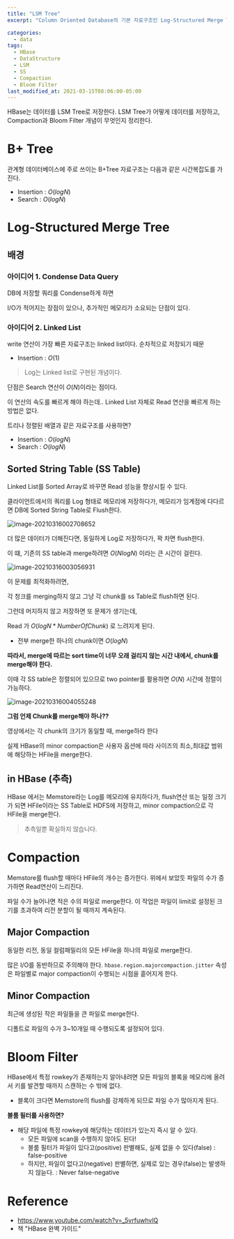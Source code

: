 ```yaml
---
title: "LSM Tree"
excerpt: "Column Oriented Database의 기본 자료구조인 Log-Structured Merge Tree"

categories:
  - data
tags:
  - HBase
  - DataStructure
  - LSM
  - SS
  - Compaction
  - Bloom Filter
last_modified_at: 2021-03-15T08:06:00-05:00
---
```


HBase는 데이터를 LSM Tree로 저장한다. LSM Tree가 어떻게 데이터를 저장하고, Compaction과 Bloom Filter 개념이 무엇인지 정리한다.

# B+ Tree

관계형 데이터베이스에 주로 쓰이는 B+Tree 자료구조는 다음과 같은 시간복잡도를 가진다.
- Insertion : $O(logN)$
- Search : $O(logN)$

# Log-Structured Merge Tree

## 배경

### 아이디어 1. Condense Data Query

DB에 저장할 쿼리를 Condense하게 하면 

I/O가 적어지는 장점이 있으나, 추가적인 메모리가 소요되는 단점이 있다.

### 아이디어 2. Linked List

write 연산이 가장 빠른 자료구조는 linked list이다. 순차적으로 저장되기 때문
- Insertion : $O(1)$

> Log는 Linked list로 구현된 개념이다.

단점은 Search 연산이 $O(N)$이라는 점이다.

이 연산의 속도를 빠르게 해야 하는데.. Linked List 자체로 Read 연산을 빠르게 하는 방법은 없다.

트리나 정렬된 배열과 같은 자료구조를 사용하면?
- Insertion : $O(logN)$
- Search : $O(logN)$

## Sorted String Table (SS Table)

Linked List를 Sorted Array로 바꾸면 Read 성능을 향상시킬 수 있다.

클라이언트에서의 쿼리를 Log 형태로 메모리에 저장하다가, 메모리가 임계점에 다다르면 DB에 Sorted String Table로 Flush한다.

![image-20210316002708652](/assets/images/hbase/image-20210316002708652.png)

더 많은 데이터가 더해진다면, 동일하게 Log로 저장하다가, 꽉 차면 flush한다.

이 떄, 기존의 SS table과 merge하려면 $O(NlogN)$ 이라는 큰 시간이 걸린다.

![image-20210316003056931](/assets/images/hbase/image-20210316003056931.png)

이 문제를 최적화하려면,

각 청크를 merging하지 않고 그냥 각 chunk를 ss Table로 flush하면 된다.

그런데 머지하지 않고 저장하면 또 문제가 생기는데,

Read 가 $O(logN * Number Of Chunk)$ 로 느려지게 된다. 

- 전부 merge한 하나의 chunk이면 $O(logN)$

**따라서, merge에 따르는 sort time이 너무 오래 걸리지 않는 시간 내에서, chunk를 merge해야 한다.**

이때 각 SS table은 정렬되어 있으므로 two pointer를 활용하면 $O(N)$ 시간에 정렬이 가능하다.

![image-20210316004055248](/assets/images/hbase/image-20210316004055248.png)

**그럼 언제 Chunk를 merge해야 하나??**

영상에서는 각 chunk의 크기가 동일할 때, merge하라 한다

실제 HBase의 minor compaction은 사용자 옵션에 따라 사이즈의 최소,최대값 범위에 해당하는 HFile을 merge한다.

## in HBase (추측)

HBase 에서는 Memstore라는 Log를 메모리에 유지하다가, flush연산 또는 일정 크기가 되면 HFile이라는 SS Table로 HDFS에 저장하고, minor compaction으로 각 HFile을 merge한다.

> 추측일뿐 확실하지 않습니다.

# Compaction

Memstore를 flush할 때마다 HFile의 개수는 증가한다. 위에서 보았듯 파일의 수가 증가하면 Read연산이 느리진다.

파일 수가 늘어나면 적은 수의 파일로 merge한다. 이 작업은 파일이 limit로 설정된 크기를 초과하여 리전 분할이 될 때까지 계속된다.

## Major Compaction

동일한 리전, 동일 컬럼패밀리의 모든 HFile을 하나의 파일로 merge한다.

많은 I/O를 동반하므로 주의해야 한다. `hbase.region.majorcompaction.jitter` 속성은 파일별로 major compaction이 수행되는 시점을 흩어지게 한다.

## Minor Compaction

최근에 생성된 작은 파일들을 큰 파일로 merge한다.

디폴트로 파일의 수가 3~10개일 때 수행되도록 설정되어 있다.

# Bloom Filter

HBase에서 특정 rowkey가 존재하는지 알아내려면 모든 파일의 블록을 메모리에 올려서 키를 발견할 때까지 스캔하는 수 밖에 없다.
- 블록이 크다면 Memstore의 flush를 강제하게 되므로 파일 수가 많아지게 된다.

**블룸 필터를 사용하면?**
- 해당 파일에 특정 rowkey에 해당하는 데이터가 있는지 즉시 알 수 있다.
  - 모든 파일에 scan을 수행하지 않아도 된다!
  - 블룸 필터가 파일이 있다고(positive) 판별해도, 실제 없을 수 있다(false) : false-positive
  - 하지만, 파일이 없다고(negative) 판별하면, 실제로 있는 경우(false)는 발생하지 않늗다. : Never false-negative 


# Reference
- https://www.youtube.com/watch?v=_5vrfuwhvlQ
- 책 "HBase 완벽 가이드"